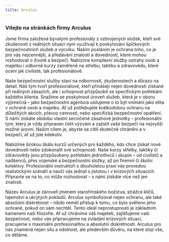```yaml
---
title: Arculus
---
```

### Vítejte na stránkách firmy Arculus

Jsme firma založená bývalými profesionály z ozbrojených složek, kteří své zkušenosti z reálných situací nyní využívají k poskytování špičkových bezpečnostních služeb a výcviku. Naším posláním je ochrana toho, co je pro vás nejcennější, a předávání znalostí a dovedností, které mohou rozhodovat o životě a bezpečí. Nabízíme komplexní služby ostrahy osob a majetku i odborné kurzy zaměřené na střelbu, taktiku a zdravovědu, které ocení jak civilisté, tak profesionálové.

Naše bezpečnostní služby staví na odbornosti, zkušenostech a důrazu na detail. Náš tým tvoří profesionálové, kteří přinášejí nejen dovednosti získané při reálných zásazích, ale i schopnost přizpůsobit se specifickým potřebám každého klienta. Snažíme se poskytnout úroveň služeb, která je v oboru výjimečná – jako bezpečnostní agentura usilujeme o to být vnímáni jako elita v ochraně osob a majetku. Ať už potřebujete krátkodobou ochranu na důležitých akcích, převoz cenností, nebo specifická bezpečnostní opatření. S námi získáte obdobu vlastní secvičené zásahové jednotky – profesionální tým, který je vždy připraven čelit výzvám a zajistit vaše bezpečí na nejvyšší možné úrovni. Naším cílem je, abyste se cítili skutečně chráněni a v bezpečí, ať už jste kdekoliv.

Nabízíme širokou škálu kurzů určených pro každého, kdo chce získat nové dovednosti nebo zdokonalit své schopnosti. Naše kurzy střelby, taktiky či zdravovědy jsou přizpůsobeny potřebám jednotlivců i skupin – od civilistů a nadšenců, přes vojenské a bezpečnostní složky, až po firemní či školní kolektivy. Profesionální instruktoři s dlouholetou praxí vás provedou realistickými scénáři a naučí vás jednat s jistotou i v krizových situacích. Připravte se na to, co může rozhodovat – s námi získáte více než jen znalosti.

Název Arculus je zároveň jménem starořímského božstva, strážce klíčů, tajemství a ukrytých pokladů. Arculus symbolizoval nejen ochranu, ale také absolutní diskrétnost – nikdo neměl přístup k tomu, co bylo svěřeno jeho ochraně, pokud on sám nechtěl. Tento ideál neprostupnosti je základním kamenem naší filozofie. Ať už chráníme váš majetek, zajišťujeme vaši bezpečnost, nebo vás připravujeme na zvládání krizových situací, pracujeme s maximální profesionalitou a absolutní diskrétností. Arculus pro nás znamená nejen sílu a odolnost, ale především důvěru, na které stojí vše, co děláme.
